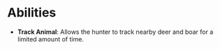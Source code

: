 # Abilities

- **Track Animal**: Allows the hunter to track nearby deer and boar for a limited amount of time.
